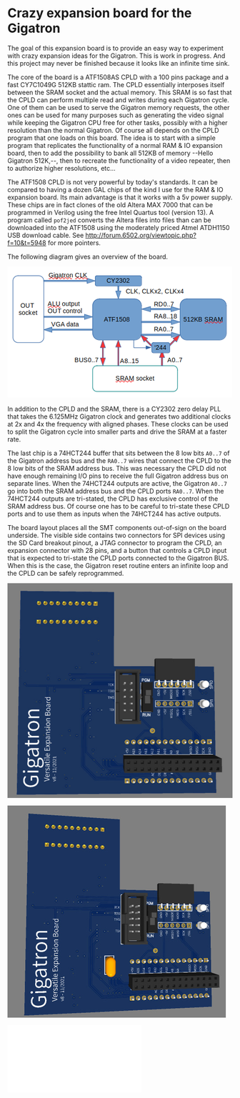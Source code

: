 # Crazy expansion board for the Gigatron

The goal of this expansion board is to provide an easy way to experiment with crazy expansion ideas for the Gigatron.
This is work in progress. And this project may never be finished because it looks like an infinite time sink.

The core of the board is a ATF1508AS CPLD with a 100 pins package and a fast CY7C1049G 512KB stattic ram.
The CPLD essentially interposes itself between the SRAM socket and the actual memory. This SRAM is so
fast that the CPLD can perform multiple read and writes during each Gigatron cycle. One of them
can be used to serve the Gigatron memory requests, the other ones can be used for many purposes
such as generating the video signal while keeping the Gigatron CPU free for other tasks,
possibly with a higher resolution than the normal Gigatron.
Of course all depends on the CPLD program that one loads on this board. The idea is to start with
a simple program that replicates the functionality of a normal RAM & IO expansion board, then
to add the possibility to bank all 512KB of memory --Hello Gigatron 512K,--, then to recreate
the functionality of a video repeater, then to authorize higher resolutions, etc...

The ATF1508 CPLD is not very powerful by today's standards. It can be compared to having
a dozen GAL chips of the kind I use for the RAM & IO expansion board. Its main advantage
is that it works with a 5v power supply. These chips are in fact clones of the old Altera MAX 7000 
that can be programmed in Verilog using the free Intel Quartus tool (version 13). A program called 
`pof2jed` converts the Altera files into files than can be downloaded into the ATF1508 using
the moderately priced Atmel ATDH1150 USB download cable. 
See http://forum.6502.org/viewtopic.php?f=10&t=5948 for more pointers.

The following diagram gives an overview of the board.

![Board diagram](images/diag.png)

In addition to the CPLD and the SRAM, there is a CY2302 zero delay PLL that takes the 6.125MHz Gigatron clock
and generates two additional clocks at 2x and 4x the frequency with aligned phases. These clocks can be used
to split the Gigatron cycle into smaller parts and drive the SRAM at a faster rate.

The last chip is a 74HCT244 buffer that sits between the 8 low bits `A0..7` of the Gigatron address bus and the `RA0..7` wires
that connect the CPLD to the 8 low bits of the SRAM address bus. This was necessary the CPLD did not have enough
remaining I/O pins to receive the full Gigatron address bus on separate lines. When the 74HCT244 outputs are active,
the Gigatron `A0..7` go into both the SRAM address bus and the CPLD ports `RA0..7`. When the 74HCT244 outputs are tri-stated,
the CPLD has exclusive control of the SRAM address bus. Of course one has to be careful to tri-state these CPLD ports
and to use them as inputs when the 74HCT244 has active outputs.

The board layout places all the SMT components out-of-sign on the board underside. The visible side contains two
connectors for SPI devices using the SD Card breakout pinout, a JTAG connector to program the CPLD, 
an expansion connector with 28 pins, and a button that controls a CPLD input that is expected to tri-state
the CPLD ports connected to the Gigatron BUS. When this is the case, the Gigatron reset routine enters an infinite loop
and the CPLD can be safely reprogrammed.

![Front view](images/front.jpg)

![Back view](images/back.jpg)

![Schematics](Schematics.pdf)
